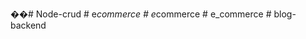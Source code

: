 ��#   N o d e - c r u d 
 
 
#   e _ c o m m e r c e  
 #   e _ c o m m e r c e  
 #   e _ c o m m e r c e  
 #   b l o g - b a c k e n d  
 